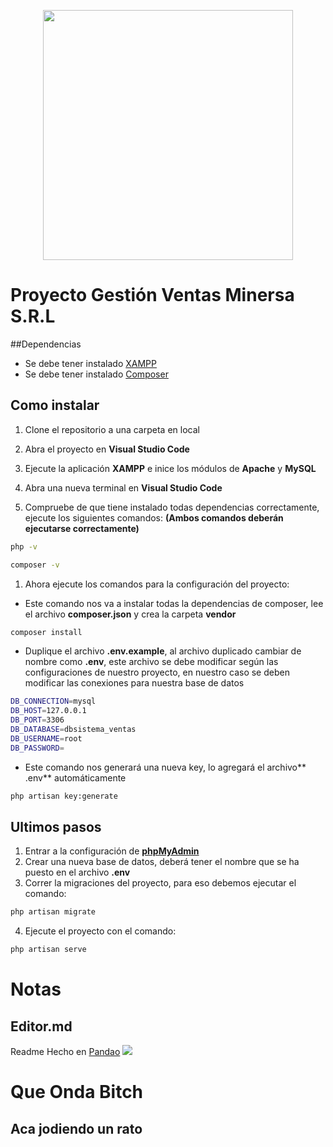 <p align="center"><a href="https://laravel.com" target="_blank"><img src="https://raw.githubusercontent.com/laravel/art/master/logo-lockup/5%20SVG/2%20CMYK/1%20Full%20Color/laravel-logolockup-cmyk-red.svg" width="400"></a></p>

# Proyecto Gestión Ventas Minersa S.R.L

##Dependencias
- Se debe tener instalado [XAMPP](https://www.apachefriends.org/es/download.html "XAMPP")
- Se debe tener instalado [Composer](https://getcomposer.org/download/ "Composer")

## Como instalar
1. Clone el repositorio a una carpeta en local

1. Abra el proyecto en **Visual Studio Code**

1. Ejecute la aplicación **XAMPP** e inice los módulos de **Apache** y **MySQL**

1. Abra una nueva terminal en **Visual Studio Code**

1. Compruebe de que tiene instalado todas dependencias correctamente, ejecute los siguientes comandos: **(Ambos comandos deberán ejecutarse correctamente)**
```bash
php -v
```
```bash
composer -v
```

1. Ahora ejecute los comandos para la configuración del proyecto:

- Este comando nos va a instalar todas la dependencias de composer, lee el archivo **composer.json** y crea la carpeta **vendor**
```bash
composer install
```
- Duplique el archivo **.env.example**, al archivo duplicado cambiar de nombre como **.env**, este archivo se debe modificar según las configuraciones de nuestro proyecto, en nuestro caso se deben modificar las conexiones para nuestra base de datos
```bash
DB_CONNECTION=mysql
DB_HOST=127.0.0.1
DB_PORT=3306
DB_DATABASE=dbsistema_ventas 
DB_USERNAME=root
DB_PASSWORD=
```
- Este comando nos generará una nueva key, lo agregará el archivo** .env** automáticamente
```bash
php artisan key:generate 
```
## Ultimos pasos
1. Entrar a la configuración de **[phpMyAdmin](http://localhost/phpmyadmin/ "phpMyAdmin")**
2. Crear una nueva base de datos, deberá tener el nombre que se ha puesto en el archivo **.env**
3. Correr la migraciones del proyecto, para eso debemos ejecutar el comando:
```bash
php artisan migrate
```
4. Ejecute el proyecto con el comando:
```bash
php artisan serve
```

# Notas
## Editor.md
Readme Hecho en [Pandao](https://pandao.github.io/editor.md/en.html "Pandao")
![](https://pandao.github.io/editor.md/images/logos/editormd-logo-180x180.png)


# Que Onda Bitch
## Aca jodiendo un rato